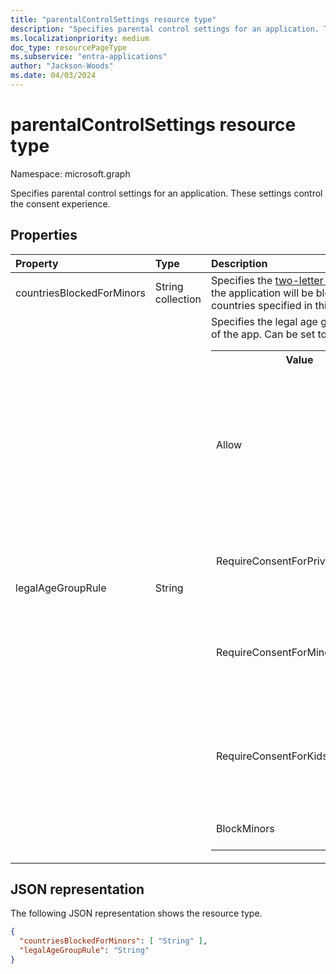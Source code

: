 ```yaml
---
title: "parentalControlSettings resource type"
description: "Specifies parental control settings for an application. These settings control the consent experience."
ms.localizationpriority: medium
doc_type: resourcePageType
ms.subservice: "entra-applications"
author: "Jackson-Woods"
ms.date: 04/03/2024
---
```


# parentalControlSettings resource type

Namespace: microsoft.graph

Specifies parental control settings for an application. These settings control the consent experience.

## Properties

| Property | Type | Description |
:---------------|:--------|:----------|
|countriesBlockedForMinors|String collection| Specifies the [two-letter ISO country codes](https://www.iso.org/iso-3166-country-codes.html). Access to the application will be blocked for minors from the countries specified in this list.|
|legalAgeGroupRule| String | Specifies the legal age group rule that applies to users of the app. Can be set to one of the following values: <table><tr><th>Value</th><th>Description</th></tr><tr><td>Allow</td><td>Default. Enforces the legal minimum. This means parental consent is required for minors in the European Union and Korea.</td></tr><tr><td>RequireConsentForPrivacyServices</td><td>Enforces the user to specify date of birth to comply with COPPA rules. </td></tr><tr><td>RequireConsentForMinors</td><td>Requires parental consent for ages below 18, regardless of country/region minor rules.</td></tr><tr><td>RequireConsentForKids</td><td>Requires parental consent for ages below 14, regardless of country/region minor rules.</td></tr><tr><td>BlockMinors</td><td>Blocks minors from using the app.</td></tr></table> |

## JSON representation
The following JSON representation shows the resource type.

<!--{
  "blockType": "resource",
  "@odata.type": "microsoft.graph.parentalControlSettings"
}-->
```json
{
  "countriesBlockedForMinors": [ "String" ],
  "legalAgeGroupRule": "String"
}

```

